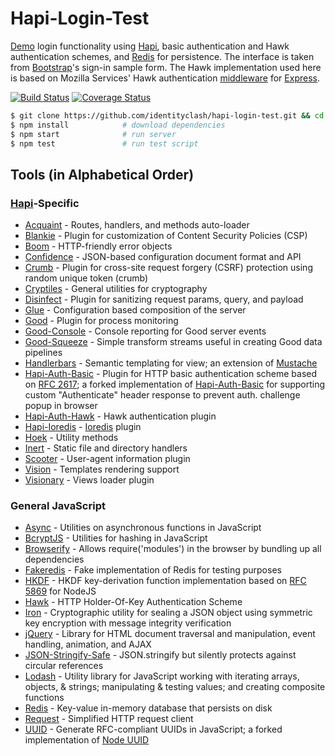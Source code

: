 # Hapi-Login-Test

[Demo](https://hapi-login-test.herokuapp.com) login functionality using [Hapi](https://github.com/hapijs/hapi), basic authentication and Hawk authentication schemes, and [Redis](https://github.com/antirez/redis) for persistence. The interface is taken from [Bootstrap](https://getbootstrap.com/examples/signin/)'s sign-in sample form. The Hawk implementation used here is based on Mozilla Services' Hawk authentication [middleware](https://github.com/mozilla-services/express-hawkauth) for [Express](https://github.com/expressjs/express).

[![Build Status](https://travis-ci.org/identityclash/hapi-login-test.svg)](https://travis-ci.org/identityclash/hapi-login-test) [![Coverage Status](https://coveralls.io/repos/github/identityclash/hapi-login-test/badge.svg)](https://coveralls.io/github/identityclash/hapi-login-test)

```bash
$ git clone https://github.com/identityclash/hapi-login-test.git && cd hapi-login-test
$ npm install            # download dependencies
$ npm start              # run server
$ npm test               # run test script
```

## Tools (in Alphabetical Order)
### [Hapi](https://github.com/hapijs/hapi)-Specific
* [Acquaint](https://github.com/genediazjr/acquaint) - Routes, handlers, and methods auto-loader
* [Blankie](https://github.com/nlf/blankie) - Plugin for customization of Content Security Policies (CSP)
* [Boom](https://github.com/hapijs/boom) - HTTP-friendly error objects
* [Confidence](https://github.com/hapijs/confidence) - JSON-based configuration document format and API
* [Crumb](https://github.com/hapijs/crumb) - Plugin for cross-site request forgery (CSRF) protection using random unique token (crumb)
* [Cryptiles](https://github.com/hapijs/cryptiles) - General utilities for cryptography
* [Disinfect](https://github.com/genediazjr/Disinfect) - Plugin for sanitizing request params, query, and payload
* [Glue](https://github.com/hapijs/glue) - Configuration based composition of the server
* [Good](https://github.com/hapijs/good) - Plugin for process monitoring
* [Good-Console](https://github.com/hapijs/good-console) - Console reporting for Good server events
* [Good-Squeeze](https://github.com/hapijs/good-squeeze) - Simple transform streams useful in creating Good data pipelines
* [Handlerbars](https://github.com/wycats/handlebars.js) - Semantic templating for view; an extension of [Mustache](https://github.com/mustache/mustache.github.com)
* [Hapi-Auth-Basic](https://github.com/identityclash/hapi-auth-basic) - Plugin for HTTP basic authentication scheme based on [RFC 2617](https://www.ietf.org/rfc/rfc2617.txt); a forked implementation of [Hapi-Auth-Basic](https://github.com/hapijs/hapi-auth-basic) for supporting custom "Authenticate" header response to prevent auth. challenge popup in browser
* [Hapi-Auth-Hawk](https://github.com/hapijs/hapi-auth-hawk) - Hawk authentication plugin
* [Hapi-Ioredis](https://github.com/cilindrox/hapi-ioredis) - [Ioredis](https://github.com/luin/ioredis) plugin
* [Hoek](https://github.com/hapijs/hoek) - Utility methods
* [Inert](https://github.com/hapijs/inert) - Static file and directory handlers
* [Scooter](https://github.com/hapijs/scooter) - User-agent information plugin
* [Vision](https://github.com/hapijs/vision) - Templates rendering support
* [Visionary](https://github.com/hapijs/visionary) - Views loader plugin

### General JavaScript
* [Async](https://github.com/caolan/async) - Utilities on asynchronous functions in JavaScript
* [BcryptJS](https://github.com/dcodeIO/bcrypt.js) - Utilities for hashing in JavaScript
* [Browserify](https://github.com/substack/node-browserify) - Allows require('modules') in the browser by bundling up all dependencies
* [Fakeredis](https://github.com/hdachev/fakeredis) - Fake implementation of Redis for testing purposes
* [HKDF](https://github.com/benadida/node-hkdf) - HKDF key-derivation function implementation based on [RFC 5869](https://tools.ietf.org/html/rfc5869) for NodeJS
* [Hawk](https://github.com/hueniverse/hawk) - HTTP Holder-Of-Key Authentication Scheme
* [Iron](https://github.com/hueniverse/iron) - Cryptographic utility for sealing a JSON object using symmetric key encryption with message integrity verification
* [jQuery](https://github.com/jquery/jquery) - Library for HTML document traversal and manipulation, event handling, animation, and AJAX
* [JSON-Stringify-Safe](https://github.com/isaacs/json-stringify-safe) - JSON.stringify but silently protects against circular references
* [Lodash](https://github.com/lodash/lodash) - Utility library for JavaScript working with iterating arrays, objects, & strings; manipulating & testing values; and creating composite functions
* [Redis](https://github.com/antirez/redis) - Key-value in-memory database that persists on disk
* [Request](https://github.com/request/request) - Simplified HTTP request client
* [UUID](https://github.com/defunctzombie/node-uuid) - Generate RFC-compliant UUIDs in JavaScript; a forked implementation of [Node UUID](https://github.com/broofa/node-uuid)
